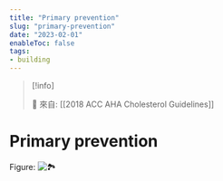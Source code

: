 ```yaml
---
title: "Primary prevention"
slug: "primary-prevention"
date: "2023-02-01"
enableToc: false
tags:
- building
---
```


> [!info]
>
> 🌱 來自: [[2018 ACC AHA Cholesterol Guidelines]]

# Primary prevention

Figure: ![🏞️](https://i.imgur.com/nd0QUmq.png)
